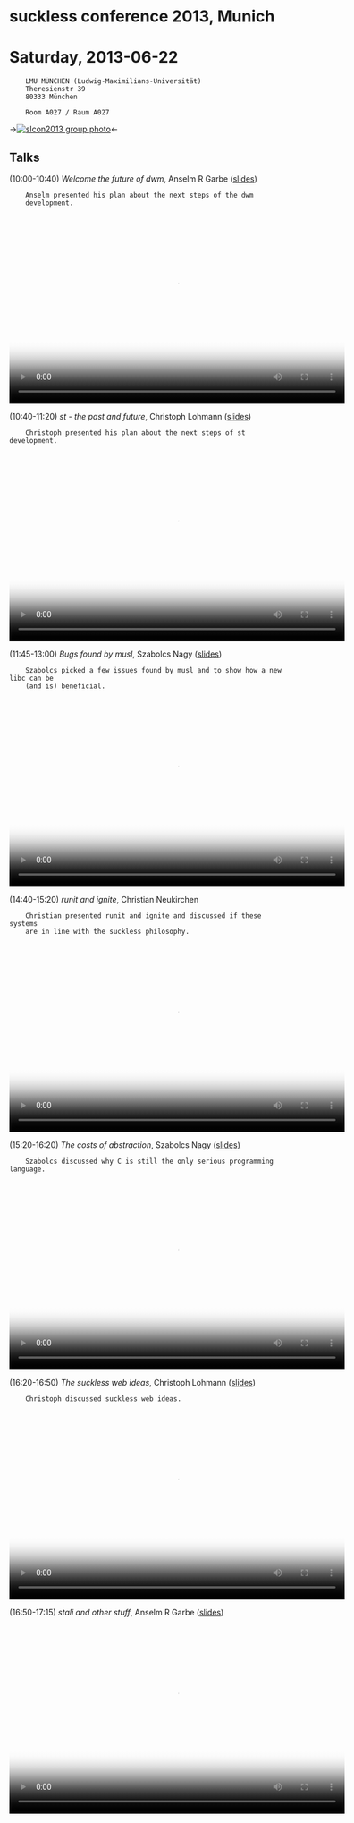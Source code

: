 suckless conference 2013, Munich
================================

Saturday, 2013-06-22
====================

        LMU MÜNCHEN (Ludwig-Maximilians-Universität)
        Theresienstr 39
        80333 München

        Room A027 / Raum A027


->[![slcon2013 group photo](/slcon2013-s.png)](/slcon2013.png)<-

Talks
-----
(10:00-10:40) *Welcome the future of dwm*, Anselm R Garbe ([slides](/slcon13.pdf))

        Anselm presented his plan about the next steps of the dwm
        development.

<video width="600" height="338" controls="" style="display:block;margin:0 auto" poster="http://dl.sta.li/slcon/2013/slcon-2013-0-arg-welcome_to_the_future_of_dwm.png">
	<source src="http://dl.sta.li/slcon/2013/slcon-2013-0-arg-welcome_to_the_future_of_dwm.webm" type="video/webm">
	<a href="http://dl.sta.li/slcon/2013/slcon-2013-0-arg-welcome_to_the_future_of_dwm.webm">slcon-2013-0-arg-welcome_to_the_future_of_dwm.webm</a>
</video>


(10:40-11:20) *st - the past and future*, Christoph Lohmann ([slides](/20h_on_st.pdf))

        Christoph presented his plan about the next steps of st development.

<video width="600" height="338" controls="" style="display:block;margin:0 auto" poster="http://dl.sta.li/slcon/2013/slcon-2013-1-20h-st-the_past_and_future.png">
	<source src="http://dl.sta.li/slcon/2013/slcon-2013-1-20h-st-the_past_and_future.webm" type="video/webm">
	<a href="http://dl.sta.li/slcon/2013/slcon-2013-1-20h-st-the_past_and_future.webm">slcon-2013-1-20h-st-the_past_and_future.webm</a>
</video>


(11:45-13:00) *Bugs found by musl*, Szabolcs Nagy ([slides](http://port70.net/~nsz/slcon/bugs_talk.html))

        Szabolcs picked a few issues found by musl and to show how a new libc can be
        (and is) beneficial.

<video width="600" height="338" controls="" style="display:block;margin:0 auto" poster="http://dl.sta.li/slcon/2013/slcon-2013-2-nsz-bugs_found_by_musl.png">
        <source src="http://dl.sta.li/slcon/2013/slcon-2013-2-nsz-bugs_found_by_musl.webm" type="video/webm">
        <a href="http://dl.sta.li/slcon/2013/slcon-2013-2-nsz-bugs_found_by_musl.webm">slcon-2013-2-nsz-bugs_found_by_musl.webm</a>
</video>


(14:40-15:20) *runit and ignite*, Christian Neukirchen

        Christian presented runit and ignite and discussed if these systems
        are in line with the suckless philosophy.

<video width="600" height="338" controls="" style="display:block;margin:0 auto" poster="http://dl.sta.li/slcon/2013/slcon-2013-3-chneukirchen-runit_and_ignite.png">
        <source src="http://dl.sta.li/slcon/2013/slcon-2013-3-chneukirchen-runit_and_ignite.webm" type="video/webm">
        <a href="http://dl.sta.li/slcon/2013/slcon-2013-3-chneukirchen-runit_and_ignite.webm">slcon-2013-3-chneukirchen-runit_and_ignite.webm</a>
</video>


(15:20-16:20) *The costs of abstraction*, Szabolcs Nagy ([slides](http://port70.net/~nsz/slcon/abstraction_talk.html))

        Szabolcs discussed why C is still the only serious programming language.

<video width="600" height="338" controls="" style="display:block;margin:0 auto" poster="http://dl.sta.li/slcon/2013/slcon-2013-4-nsz-the_costs_of_abstraction.png">
        <source src="http://dl.sta.li/slcon/2013/slcon-2013-4-nsz-the_costs_of_abstraction.webm" type="video/webm">
        <a href="http://dl.sta.li/slcon/2013/slcon-2013-4-nsz-the_costs_of_abstraction.webm">slcon-2013-4-nsz-the_costs_of_abstraction.webm</a>
</video>


(16:20-16:50) *The suckless web ideas*, Christoph Lohmann ([slides](/20h_on_surf.pdf))

        Christoph discussed suckless web ideas.

<video width="600" height="338" controls="" style="display:block;margin:0 auto" poster="http://dl.sta.li/slcon/2013/slcon-2013-5-20h-the_suckless_web_ideas.png">
        <source src="http://dl.sta.li/slcon/2013/slcon-2013-5-20h-the_suckless_web_ideas.webm" type="video/webm">
        <a href="http://dl.sta.li/slcon/2013/slcon-2013-5-20h-the_suckless_web_ideas.webm">slcon-2013-5-20h-the_suckless_web_ideas.webm</a>
</video>


(16:50-17:15) *stali and other stuff*, Anselm R Garbe ([slides](/slcon13.pdf))

<video width="600" height="338" controls="" style="display:block;margin:0 auto" poster="http://dl.sta.li/slcon/2013/slcon-2013-6-arg-stali_and_other_stuff.png">
        <source src="http://dl.sta.li/slcon/2013/slcon-2013-6-arg-stali_and_other_stuff.webm" type="video/webm">
        <a href="http://dl.sta.li/slcon/2013/slcon-2013-6-arg-stali_and_other_stuff.webm">slcon-2013-6-arg-stali_and_other_stuff.webm</a>
</video>
